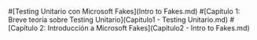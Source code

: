 #[Testing Unitario con Microsoft Fakes](Intro to Fakes.md)
#[Capítulo 1: Breve teoría sobre Testing Unitario](Capitulo1 - Testing Unitario.md)
#[Capítulo 2: Introducción a Microsoft Fakes](Capitulo2 - Intro to Fakes.md)


